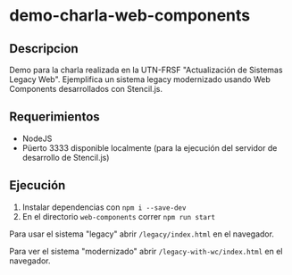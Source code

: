 # demo-charla-web-components



## Descripcion

Demo para la charla realizada en la UTN-FRSF "Actualización de Sistemas Legacy Web". Ejemplifica un sistema legacy modernizado usando Web Components desarrollados con Stencil.js.

## Requerimientos
- NodeJS
- Püerto 3333 disponible localmente (para la ejecución del servidor de desarrollo de Stencil.js)

## Ejecución
1. Instalar dependencias con `npm i --save-dev`
2. En el directorio `web-components` correr `npm run start`

Para usar el sistema "legacy" abrir `/legacy/index.html` en el navegador.

Para ver el sistema "modernizado" abrir `/legacy-with-wc/index.html` en el navegador.